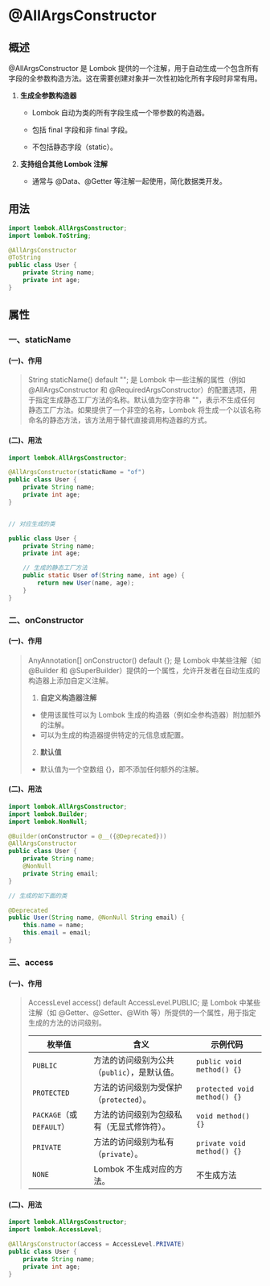 # @AllArgsConstructor

## 概述

@AllArgsConstructor 是 Lombok 提供的一个注解，用于自动生成一个包含所有字段的全参数构造方法。这在需要创建对象并一次性初始化所有字段时非常有用。

1. **生成全参数构造器**

   - Lombok 自动为类的所有字段生成一个带参数的构造器。

   - 包括 final 字段和非 final 字段。

   - 不包括静态字段（static）。

2. **支持组合其他 Lombok 注解**
   - 通常与 @Data、@Getter 等注解一起使用，简化数据类开发。



## 用法

```java
import lombok.AllArgsConstructor;
import lombok.ToString;

@AllArgsConstructor
@ToString
public class User {
    private String name;
    private int age;
}
```





## 属性

### 一、staticName

#### (一)、作用

> String staticName() default ""; 是 Lombok 中一些注解的属性（例如 @AllArgsConstructor 和 @RequiredArgsConstructor）的配置选项，用于指定生成静态工厂方法的名称。默认值为空字符串 ""，表示不生成任何静态工厂方法。如果提供了一个非空的名称，Lombok 将生成一个以该名称命名的静态方法，该方法用于替代直接调用构造器的方式。

#### (二)、用法

```java
import lombok.AllArgsConstructor;

@AllArgsConstructor(staticName = "of")
public class User {
    private String name;
    private int age;
}


// 对应生成的类

public class User {
    private String name;
    private int age;

    // 生成的静态工厂方法
    public static User of(String name, int age) {
        return new User(name, age);
    }
}
```



### 二、onConstructor

#### (一)、作用

> AnyAnnotation[] onConstructor() default {}; 是 Lombok 中某些注解（如 @Builder 和 @SuperBuilder）提供的一个属性，允许开发者在自动生成的构造器上添加自定义注解。
>
> 1. **自定义构造器注解**
>
> - 使用该属性可以为 Lombok 生成的构造器（例如全参构造器）附加额外的注解。
> - 可以为生成的构造器提供特定的元信息或配置。
>
> 2. **默认值**
>
> - 默认值为一个空数组 {}，即不添加任何额外的注解。

#### (二)、用法

```java
import lombok.AllArgsConstructor;
import lombok.Builder;
import lombok.NonNull;

@Builder(onConstructor = @__({@Deprecated}))
@AllArgsConstructor
public class User {
    private String name;
    @NonNull
    private String email;
}

// 生成的如下面的类

@Deprecated
public User(String name, @NonNull String email) {
    this.name = name;
    this.email = email;
}
```



### 三、access

#### (一)、作用

> AccessLevel access() default AccessLevel.PUBLIC; 是 Lombok 中某些注解（如 @Getter、@Setter、@With 等）所提供的一个属性，用于指定生成的方法的访问级别。
>
> | **枚举值**                | **含义**                                     | **示例代码**                 |
> | ------------------------- | -------------------------------------------- | ---------------------------- |
> | `PUBLIC`                  | 方法的访问级别为公共（`public`），是默认值。 | `public void method() {}`    |
> | `PROTECTED`               | 方法的访问级别为受保护（`protected`）。      | `protected void method() {}` |
> | `PACKAGE`（或 `DEFAULT`） | 方法的访问级别为包级私有（无显式修饰符）。   | `void method() {}`           |
> | `PRIVATE`                 | 方法的访问级别为私有（`private`）。          | `private void method() {}`   |
> | `NONE`                    | Lombok 不生成对应的方法。                    | 不生成方法                   |

#### (二)、用法

```java
import lombok.AllArgsConstructor;
import lombok.AccessLevel;

@AllArgsConstructor(access = AccessLevel.PRIVATE)
public class User {
    private String name;
    private int age;
}
```



